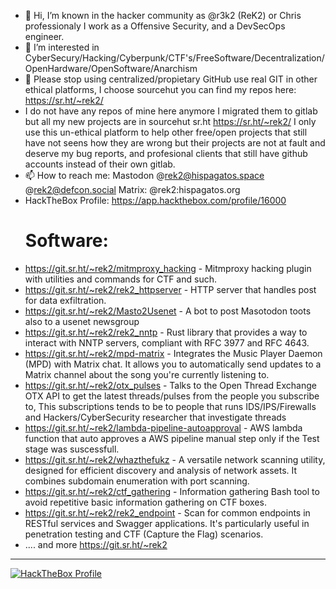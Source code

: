 - 👋 Hi, I’m known in the hacker community as @r3k2 (ReK2) or Chris professionaly I work as a Offensive Security, and a DevSecOps engineer.
- 👀 I’m interested in CyberSecury/Hacking/Cyberpunk/CTF's/FreeSoftware/Decentralization/OpenHardware/OpenSoftware/Anarchism
- 💞️ Please stop using centralized/propietary GitHub use real GIT in other ethical platforms, I choose sourcehut you can find my repos here: https://sr.ht/~rek2/
- I do not have any repos of mine here anymore I migrated them to gitlab but all my new projects are in sourcehut sr.ht https://sr.ht/~rek2/ I only use this un-ethical platform to help other free/open projects that still have not seens how they are wrong but their projects are not at fault and deserve my bug reports, and profesional clients that still have github accounts instead of their own gitlab.
- 📫 How to reach me: Mastodon @rek2@hispagatos.space @rek2@defcon.social Matrix: @rek2:hispagatos.org
- HackTheBox Profile: https://app.hackthebox.com/profile/16000
  # Software:
- https://git.sr.ht/~rek2/mitmproxy_hacking - Mitmproxy hacking plugin with utilities and commands for CTF and such.
- https://git.sr.ht/~rek2/rek2_httpserver - HTTP server that handles post for data exfiltration.
- https://git.sr.ht/~rek2/Masto2Usenet - A bot to post Masotodon toots also to a usenet newsgroup 
- https://git.sr.ht/~rek2/rek2_nntp - Rust library that provides a way to interact with NNTP servers, compliant with RFC 3977 and RFC 4643.
- https://git.sr.ht/~rek2/mpd-matrix - Integrates the Music Player Daemon (MPD) with Matrix chat. It allows you to automatically send updates to a Matrix channel about the song you're currently listening to.
- https://git.sr.ht/~rek2/otx_pulses - Talks to the Open Thread Exchange OTX API to get the latest threads/pulses from the people you subscribe to, This subscriptions tends to be to people that runs IDS/IPS/Firewalls and Hackers/CyberSecurity researcher that investigate threads
- https://git.sr.ht/~rek2/lambda-pipeline-autoapproval - AWS lambda function that auto approves a AWS pipeline manual step only if the Test stage was suscessfull. 
- https://git.sr.ht/~rek2/whazthefukz - A versatile network scanning utility, designed for efficient discovery and analysis of network assets. It combines subdomain enumeration with port scanning.
- https://git.sr.ht/~rek2/ctf_gathering - Information gathering Bash tool to avoid repetitive basic information gathering on CTF boxes.
- https://git.sr.ht/~rek2/rek2_endpoint - Scan for common endpoints in RESTful services and Swagger applications. It's particularly useful in penetration testing and CTF (Capture the Flag) scenarios. 
- .... and more https://git.sr.ht/~rek2
---
[ ![HackTheBox Profile](https://www.hackthebox.com/badge/image/16000/)](https://app.hackthebox.com/profile/16000)
<!---
r3k2/r3k2 is a ✨ special ✨ repository because its `README.md` (this file) appears on your GitHub profile.
You can click the Preview link to take a look at your changes.
--->
